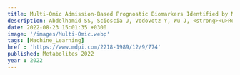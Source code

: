 ```yaml
---
title: Multi-Omic Admission-Based Prognostic Biomarkers Identified by Machine Learning Algorithms Predict Patient Recovery and 30-Day Survival in Trauma Patients
description: Abdelhamid SS, Scioscia J, Vodovotz Y, Wu J, <strong><u>Rosengart A</u></strong>, <strong><u>Sung E</u></strong>, <strong><u>Rahman S</u></strong>, Voinchet R, Bonaroti J, Li S, Darby JL, Kar UK, Neal MD, Sperry J, <strong><u>Das J✝</u></strong>, Billiar TR✝
date: 2022-08-23 15:01:35 +0300
image: '/images/Multi-Omic.webp'
tags: [Machine_Learning]
href : 'https://www.mdpi.com/2218-1989/12/9/774'
published: Metabolites 2022
year : 2022
---
```

